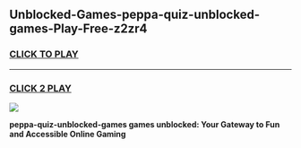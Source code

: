 
## Unblocked-Games-peppa-quiz-unblocked-games-Play-Free-z2zr4
<h3>
<a href="https://premium76.site?title=peppa-quiz-unblocked-games&ref=21A">CLICK TO PLAY</a></h3>
<hr>

<h3>
<a href="https://premium76.site?title=peppa-quiz-unblocked-games&ref=21A">CLICK 2 PLAY</a>
  
</h3>

<a href="https://premium76.site?title=peppa-quiz-unblocked-games&ref=21A"><img src="https://clearcache.store/games.png"></a>


**peppa-quiz-unblocked-games games unblocked: Your Gateway to Fun and Accessible Online Gaming**
